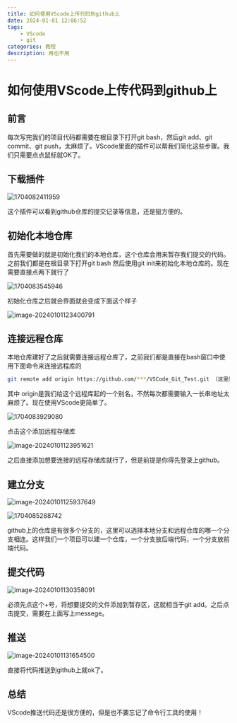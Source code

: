 ```yaml
---
title: 如何使用VScode上传代码到github上
date: 2024-01-01 12:06:52
tags:
    - VScode
    - git
categories: 教程
description: 再也不用
---
```


# 如何使用VScode上传代码到github上

## 前言

每次写完我们的项目代码都需要在根目录下打开git bash，然后git add、git commit、git push，太麻烦了。VScode里面的插件可以帮我们简化这些步骤。我们只需要点点鼠标就OK了。

## 下载插件

![1704082411959](https://pic.xiangcaiblog.top/images/2024/01/01/202401011213865.png)

这个插件可以看到github仓库的提交记录等信息，还是挺方便的。

## 初始化本地仓库

首先需要做的就是初始化我们的本地仓库，这个仓库会用来暂存我们提交的代码。之前我们都是在根目录下打开git bash 然后使用git init来初始化本地仓库的。现在需要直接点两下就行了

![1704083545946](https://pic.xiangcaiblog.top/images/2024/01/01/202401011232307.png)

初始化仓库之后就会界面就会变成下面这个样子

![image-20240101123400791](https://pic.xiangcaiblog.top/images/2024/01/01/202401011234820.png)

## 连接远程仓库

本地仓库建好了之后就需要连接远程仓库了，之前我们都是直接在bash窗口中使用下面命令来连接远程库的

~~~bash
git remote add origin https://github.com/***/VSCode_Git_Test.git （这里是你的github仓库地址）
~~~

其中 origin是我们给这个远程库起的一个别名，不然每次都需要输入一长串地址太麻烦了。现在使用VScode更简单了。

![1704083929080](https://pic.xiangcaiblog.top/images/2024/01/01/202401011238930.png)

点击这个添加远程存储库

![image-20240101123951621](https://pic.xiangcaiblog.top/images/2024/01/01/202401011239642.png)

之后直接添加想要连接的远程存储库就行了，但是前提是你得先登录上github。

## 建立分支

![image-20240101125937649](https://pic.xiangcaiblog.top/images/2024/01/01/202401011259672.png)

![1704085288742](https://pic.xiangcaiblog.top/images/2024/01/01/202401011301897.png)

github上的仓库是有很多个分支的，这里可以选择本地分支和远程仓库的哪一个分支相连。这样我们一个项目可以建一个仓库，一个分支放后端代码，一个分支放前端代码。

## 提交代码

![image-20240101130358091](https://pic.xiangcaiblog.top/images/2024/01/01/202401011303123.png)

必须先点这个+号，将想要提交的文件添加到暂存区，这就相当于git add。之后点击提交，需要在上面写上messege。

## 推送

![image-20240101131654500](https://pic.xiangcaiblog.top/images/2024/01/01/202401011316552.png)

直接将代码推送到github上就ok了。

## 总结

VScode推送代码还是很方便的，但是也不要忘记了命令行工具的使用！

